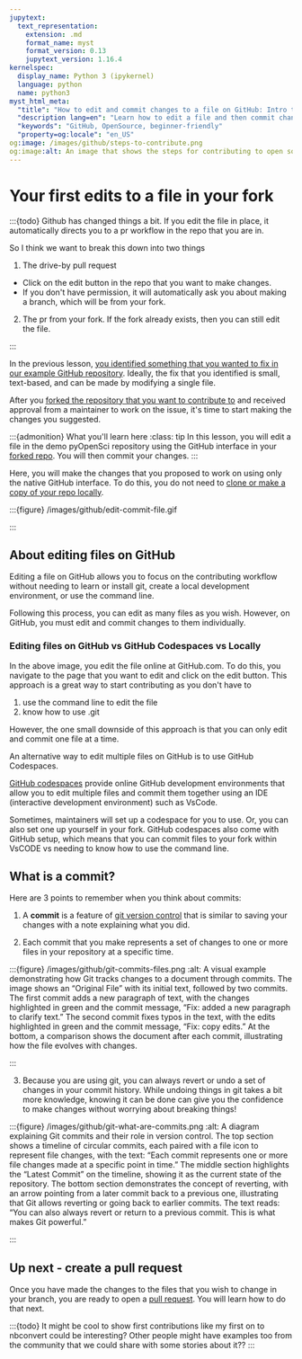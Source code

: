 ```yaml
---
jupytext:
  text_representation:
    extension: .md
    format_name: myst
    format_version: 0.13
    jupytext_version: 1.16.4
kernelspec:
  display_name: Python 3 (ipykernel)
  language: python
  name: python3
myst_html_meta:
  "title": "How to edit and commit changes to a file on GitHub: Intro to Collaborative GitHub"
  "description lang=en": "Learn how to edit a file and then commit changes to that file to version control. All in the GitHub interface."
  "keywords": "GitHub, OpenSource, beginner-friendly"
  "property=og:locale": "en_US"
og:image: /images/github/steps-to-contribute.png
og:image:alt: An image that shows the steps for contributing to open source on GitHub.
---
```


# Your first edits to a file in your fork

:::{todo}
Github has changed things a bit. If you edit the file in place, it automatically directs you to a pr workflow in the repo that you are in.

So I think we want to break this down into two things

1. The drive-by pull request

* Click on the edit button in the repo that you want to make changes.
* If you don't have permission, it will automatically ask you about making a branch, which will be from your fork.

2. The pr from your fork. If the fork already exists, then you can still edit the file.

:::

In the previous lesson, [you identified something that you wanted to fix in our example GitHub repository](identify-issue). Ideally, the fix that you identified is small, text-based, and can be made by modifying a single file.

After you [forked the repository that you want to contribute to](fork-repo) and received approval from a maintainer to work on the issue, it's time to start making the changes you suggested.

:::{admonition} What you'll learn here
:class: tip
In this lesson, you will edit a file in the demo pyOpenSci repository using the GitHub interface in your [forked repo](fork-repo). You will then commit your changes.
:::

Here, you will make the changes that you proposed to work on using only the native GitHub interface.
To do this, you do not need to [clone or make a copy of your repo locally](clone-repo).

:::{figure} /images/github/edit-commit-file.gif

:::

## About editing files on GitHub

Editing a file on GitHub allows you to focus on the contributing workflow without needing to learn or install git, create a local development environment, or use the command line.

Following this process, you can edit as many files as you wish. However, on GitHub, you must edit and commit changes to them individually.

### Editing files on GitHub vs GitHub Codespaces vs Locally

In the above image, you edit the file online at GitHub.com. To do this, you navigate to the page that you want to edit and click on the <kbd><i class="fa-solid fa-pencil"></i></kbd> edit button. This approach is a great way to start contributing as you don't have to

1. use the command line to edit the file
2. know how to use .git

However, the one small downside of this approach is that you can only edit and commit one file at a time.

An alternative way to edit multiple files on GitHub is to use GitHub Codespaces.

[GitHub codespaces](github-codespaces) provide online GitHub development environments that allow you to edit multiple files and commit them together using an IDE (interactive development environment) such as VsCode.

Sometimes, maintainers will set up a codespace for you to use. Or, you can also set one up yourself in your fork. GitHub codespaces also come with GitHub setup, which means that you can commit files to your fork within VsCODE vs needing to know how to use the command line.

## What is a commit?

Here are 3 points to remember when you think about commits:

1. A **commit** is a feature of [git version control](what-is-git) that is similar to saving your changes with a note explaining what you did.

2. Each commit that you make represents a set of changes to one or more files in your repository at a specific time.

:::{figure}  /images/github/git-commits-files.png
:alt: A visual example demonstrating how Git tracks changes to a document through commits. The image shows an “Original File” with its initial text, followed by two commits. The first commit adds a new paragraph of text, with the changes highlighted in green and the commit message, “Fix: added a new paragraph to clarify text.” The second commit fixes typos in the text, with the edits highlighted in green and the commit message, “Fix: copy edits.” At the bottom, a comparison shows the document after each commit, illustrating how the file evolves with changes.

:::

3. Because you are using git, you can always revert or undo a set of changes in your commit history. While undoing things in git takes a bit more knowledge, knowing it can be done can give you the confidence to make changes without worrying about breaking things!

:::{figure}  /images/github/git-what-are-commits.png
:alt: A diagram explaining Git commits and their role in version control. The top section shows a timeline of circular commits, each paired with a file icon to represent file changes, with the text: “Each commit represents one or more file changes made at a specific point in time.” The middle section highlights the “Latest Commit” on the timeline, showing it as the current state of the repository. The bottom section demonstrates the concept of reverting, with an arrow pointing from a later commit back to a previous one, illustrating that Git allows reverting or going back to earlier commits. The text reads: “You can also always revert or return to a previous commit. This is what makes Git powerful.”

:::

## Up next - create a pull request

Once you have made the changes to the files that you wish to change in your branch, you are ready to open a [pull request](pull-request). You will learn how to do that next.

:::{todo}
It might be cool to show first contributions like my first on to nbconvert could be interesting? Other people might have examples too from the community that we could share with some stories about it??
:::
